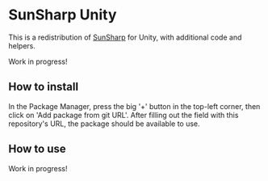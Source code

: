 # SunSharp Unity
This is a redistribution of [SunSharp](https://github.com/Sotakebk/SunSharp) for Unity, with additional code and helpers.

Work in progress!
## How to install
In the Package Manager, press the big '+' button in the top-left corner, then click on 'Add package from git URL'. After filling out the field with this repository's URL, the package should be available to use.
## How to use
Work in progress!
